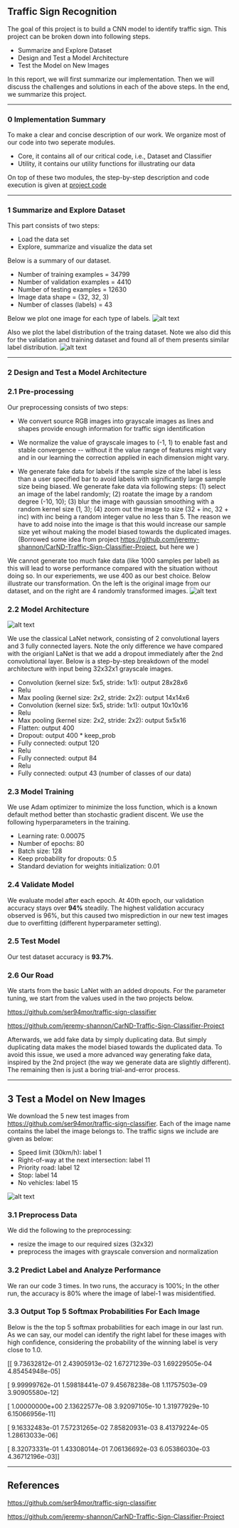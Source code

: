 ## Traffic Sign Recognition

The goal of this project is to build a CNN model to identify traffic sign. This project can be broken down into following steps. 

- Summarize and Explore Dataset
- Design and Test a Model Architecture
- Test the Model on New Images

In this report, we will first summarize our implementation. Then we will discuss the challenges and solutions in each of the above steps. In the end, we summarize this project. 

[//]: # (Image References)

[all_signs]: ./resources/AllSigns.png "All Traffic Signs"
[label_distribution]: ./resources/LabelDistribution.png "Label Distribution of Training Set"
[transformed]: ./resources/Transformed.png "Random Transformation Demo"
[lanet]: resources/lanet.png "Classical LaNet"
[new]: resources/new.png "New Data"
[new1]: new_images/1-Speed-limit-30-km-h.jpg "1-Speed-limit-30-km-h"
[new2]: new_images/11-Right-of-way-at-the-next-intersection.jpg "11-Right-of-way-at-the-next-intersection"
[new3]: new_images/12-Priority-road.jpg "12-Priority-road"
[new4]: new_images/14-Stop.jpg "14-Stop"
[new5]: new_images/15-No-vehicles.jpg "15-No-vehicles"

---
### 0 Implementation Summary

To make a clear and concise description of our work. We organize most of our code into two seperate modules. 

- Core, it contains all of our critical code, i.e., Dataset and Classifier
- Utility, it contains our utility functions for illustrating our data

On top of these two modules, the step-by-step description and code execution is given at [project code](Traffic_Sign_Classifier.ipynb)

---
### 1 Summarize and Explore Dataset

This part consists of two steps: 
* Load the data set
* Explore, summarize and visualize the data set

Below is a summary of our dataset. 
- Number of training examples =  34799
- Number of validation examples =  4410
- Number of testing examples =  12630
- Image data shape =  (32, 32, 3)
- Number of classes (labels) =  43

Below we plot one image for each type of labels. 
![alt text][all_signs]

Also we plot the label distribution of the traing dataset. Note we also did this for the validation and training dataset and found all of them presents similar label distribution. 
![alt text][label_distribution]

---
### 2 Design and Test a Model Architecture

### 2.1 Pre-processing

Our preprocessing consists of two steps:

- We convert source RGB images into grayscale images as lines and shapes provide enough information for traffic sign identification

- We normalize the value of grayscale images to (-1, 1) to enable fast and stable convergence -- without it the value range of features might vary and in our learning the correction applied in each dimension might vary. 

- We generate fake data for labels if the sample size of the label is less than a user specified bar to avoid labels with significantly large sample size being biased. We generate fake data via following steps: (1) select an image of the label randomly; (2) roatate the image by a random degree (-10, 10); (3) blur the image with gaussian smoothing with a random kernel size (1, 3); (4) zoom out the image to size (32 + inc, 32 + inc) with inc being a random integer value no less than 5. The reason we have to add noise into the image is that this would increase our sample size yet wihout making the model biased towards the duplicated images. (Borrowed some idea from project https://github.com/jeremy-shannon/CarND-Traffic-Sign-Classifier-Project, but here we )

We cannot generate too much fake data (like 1000 samples per label) as this will lead to worse performance compared with the situation without doing so. In our experiements, we use 400 as our best choice. Below illustrate our transformation. On the left is the original image from our dataset, and on the right are 4 randomly transformed images. 
![alt text][transformed]

### 2.2 Model Architecture

![alt text][lanet]

We use the classical LaNet network, consisting of 2 convolutional layers and 3 fully connected layers. Note the only difference we have compared with the origianl LaNet is that we add a dropout immediately after the 2nd convolutional layer. Below is a step-by-step breakdown of the model architecture with input being 32x32x1 grayscale images. 

- Convolution (kernel size: 5x5, stride: 1x1): output 28x28x6
- Relu
- Max pooling (kernel size: 2x2, stride: 2x2): output 14x14x6
- Convolution (kernel size: 5x5, stride: 1x1): output 10x10x16
- Relu
- Max pooling (kernel size: 2x2, stride: 2x2): output 5x5x16
- Flatten: output 400
- Dropout: output 400 * keep_prob
- Fully connected: output 120
- Relu
- Fully connected: output 84
- Relu
- Fully connected: output 43 (number of classes of our data)

### 2.3 Model Training

We use Adam optimizer to minimize the loss function, which is a known default method better than stochastic gradient discent. We use the following hyperparameters in the training. 

- Learning rate: 0.00075
- Number of epochs: 80
- Batch size: 128
- Keep probability for dropouts: 0.5
- Standard deviation for weights initialization: 0.01

### 2.4 Validate Model

We evaluate model after each epoch. At 40th epoch, our validation accuracy stays over **94%** steadily. The highest validation accuracy observed is 96%, but this caused two misprediction in our new test images due to overfitting (different hyperparameter setting). 

### 2.5 Test Model

Our test dataset accuracy is **93.7%**. 

### 2.6 Our Road

We starts from the basic LaNet with an added dropouts. For the parameter tuning, we start from the values used in the two projects below. 

https://github.com/ser94mor/traffic-sign-classifier

https://github.com/jeremy-shannon/CarND-Traffic-Sign-Classifier-Project


Afterwards, we add fake data by simply duplicating data. But simply duplicating data makes the model biased towards the duplicated data. To avoid this issue, we used a more advanced way generating fake data, inspired by the 2nd project (the way we generate data are slightly different). The remaining then is just a boring trial-and-error process. 

---
## 3 Test a Model on New Images

We download the 5 new test images from https://github.com/ser94mor/traffic-sign-classifier. Each of the image name contains the label the image belongs to. The traffic signs we include are given as below:

- Speed limit (30km/h): label 1
- Right-of-way at the next intersection: label 11
- Priority road: label 12
- Stop: label 14
- No vehicles: label 15

![alt text][new]

### 3.1 Preprocess Data

We did the following to the preprocessing:

- resize the image to our required sizes (32x32)
- preprocess the images with grayscale conversion and normalization

### 3.2 Predict Label and Analyze Performance

We ran our code 3 times. In two runs, the accuracy is 100%; In the other run, the accuracy is 80% where the image of  label-1 was misidentified. 

### 3.3 Output Top 5 Softmax Probabilities For Each Image

Below is the the top 5 softmax probabilities for each image in our last run. As we can say, our model can identify the right label for these images with high confidence, considering the probability of the winning label is very close to 1.0. 

[[  9.73632812e-01   2.43905913e-02   1.67271239e-03   1.69229505e-04
    4.85454948e-05]
    
 [  9.99999762e-01   1.59818441e-07   9.45678238e-08   1.11757503e-09
    3.90905580e-12]
    
 [  1.00000000e+00   2.13622577e-08   3.92097105e-10   1.31977929e-10
    6.15066956e-11]
    
 [  9.16332483e-01   7.57231265e-02   7.85820931e-03   8.41379224e-05
    1.28613033e-06]
    
 [  8.32073331e-01   1.43308014e-01   7.06136692e-03   6.05386030e-03
    4.36712196e-03]]

---
## References

https://github.com/ser94mor/traffic-sign-classifier

https://github.com/jeremy-shannon/CarND-Traffic-Sign-Classifier-Project